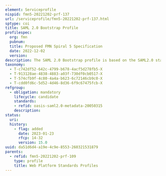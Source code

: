 ```yaml
---
element: Serviceprofile
nispid: fmn5-20221202-prf-137
url: /serviceprofile/fmn5-20221202-prf-137.html
sptype: coi
title: SAML 2.0 Bootstrap Profile
profilespec:
  org: fmn
  pubnum: 
  title: Proposed FMN Spiral 5 Specification
  date: 2022-12-02
  version: 
description: The SAML 2.0 Bootstrap profile is based on the SAML2.0 standard.
taxonomy:
  - T-c742df52-642c-4799-b678-4acf5d278fb5-X
  - T-913128ae-4838-4883-a03f-730df0cb0517-X
  - T-574cfb9f-4c80-4a4a-b623-6c72146cb9c0-X
  - T-cdd0fd6c-5d52-4d46-8d36-6f9c67475fcb-X
refgroup:
  - obligation: mandatory
    lifecycle: candidate
    standards: 
    - refid: oasis-saml2.0-metadata-20050315
    description: 
status:
  uri: 
  history: 
    - flag: added
      date: 2023-01-23
      rfcp: 14-32
      version: 15.0
uuid: da51d6d4-a19e-4c9e-8553-260321531879
parents:
  - refid: fmn5-20221202-prf-109
    type: profile
    title: Web Platform Standards Profiles
---
```

